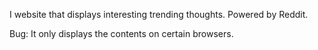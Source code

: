 I website that displays interesting trending thoughts. Powered by Reddit. 

Bug: It only displays the contents on certain browsers. 
